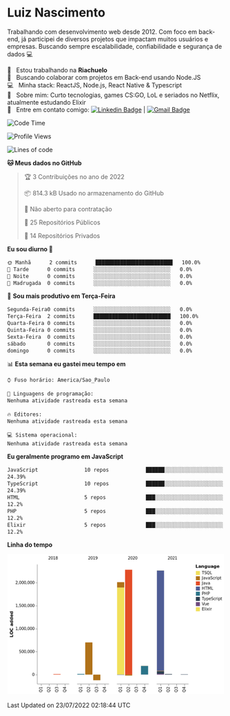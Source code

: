 
# Luiz Nascimento
Trabalhando com desenvolvimento web desde 2012. Com foco em back-end, já participei de diversos projetos que impactam muitos usuários e empresas. Buscando sempre escalabilidade, confiabilidade e segurança de dados :computer:

 :rocket:  &nbsp; Estou trabalhando na **Riachuelo**
 <br/> :purple_heart: &nbsp; Buscando colaborar com projetos em Back-end usando Node.JS
 <br/> :computer: &nbsp; Minha stack: ReactJS, Node.js, React Native & Typescript
 <br/> 💬  &nbsp; Sobre mim: Curto tecnologias, games CS:GO, LoL e seriados no Netflix, atualmente estudando Elixir
 <br/> :email: &nbsp; Entre em contato comigo: [![Linkedin Badge](https://img.shields.io/badge/-LuizNascimento-blue?style=flat-square&logo=Linkedin&logoColor=white&link=https://www.linkedin.com/in/luizhnnh/)](https://www.linkedin.com/in/luizhnnh/) 
| 
[![Gmail Badge](https://img.shields.io/badge/-luizh.nnh@gmail.com-c14438?style=flat-square&logo=Gmail&logoColor=white&link=mailto:luizh.nnh@gmail.com)](mailto:luizh.nnh@gmail.com)

<!--START_SECTION:waka-->
![Code Time](http://img.shields.io/badge/Code%20Time-0%20secs-blue)

![Profile Views](http://img.shields.io/badge/Visualizac%C3%B5es%20do%20perfil-0-blue)

![Lines of code](https://img.shields.io/badge/Desde%20o%20Hello%20World%20eu%20escrevi-7%20Million%20linhas%20de%20c%C3%B3digo-blue)

**🐱 Meus dados no GitHub** 

> 🏆 3 Contribuições no ano de 2022
 > 
> 📦 814.3 kB Usado no armazenamento do GitHub 
 > 
> 🚫 Não aberto para contratação
 > 
> 📜 25 Repositórios Públicos 
 > 
> 🔑 14 Repositórios Privados  
 > 
**Eu sou diurno 🐤** 

```text
🌞 Manhã      2 commits      █████████████████████████   100.0% 
🌆 Tarde      0 commits      ░░░░░░░░░░░░░░░░░░░░░░░░░   0.0% 
🌃 Noite      0 commits      ░░░░░░░░░░░░░░░░░░░░░░░░░   0.0% 
🌙 Madrugada  0 commits      ░░░░░░░░░░░░░░░░░░░░░░░░░   0.0%

```
📅 **Sou mais produtivo em Terça-Feira** 

```text
Segunda-Feira0 commits      ░░░░░░░░░░░░░░░░░░░░░░░░░   0.0% 
Terça-Feira  2 commits      █████████████████████████   100.0% 
Quarta-Feira 0 commits      ░░░░░░░░░░░░░░░░░░░░░░░░░   0.0% 
Quinta-Feira 0 commits      ░░░░░░░░░░░░░░░░░░░░░░░░░   0.0% 
Sexta-Feira  0 commits      ░░░░░░░░░░░░░░░░░░░░░░░░░   0.0% 
sábado       0 commits      ░░░░░░░░░░░░░░░░░░░░░░░░░   0.0% 
domingo      0 commits      ░░░░░░░░░░░░░░░░░░░░░░░░░   0.0%

```


📊 **Esta semana eu gastei meu tempo em** 

```text
⌚︎ Fuso horário: America/Sao_Paulo

💬 Linguagens de programação: 
Nenhuma atividade rastreada esta semana

🔥 Editores: 
Nenhuma atividade rastreada esta semana

💻 Sistema operacional: 
Nenhuma atividade rastreada esta semana

```

**Eu geralmente programo em JavaScript** 

```text
JavaScript               10 repos            ██████░░░░░░░░░░░░░░░░░░░   24.39% 
TypeScript               10 repos            ██████░░░░░░░░░░░░░░░░░░░   24.39% 
HTML                     5 repos             ███░░░░░░░░░░░░░░░░░░░░░░   12.2% 
PHP                      5 repos             ███░░░░░░░░░░░░░░░░░░░░░░   12.2% 
Elixir                   5 repos             ███░░░░░░░░░░░░░░░░░░░░░░   12.2%

```


**Linha do tempo**

![Chart not found](https://raw.githubusercontent.com/nascimentolh/nascimentolh/main/charts/bar_graph.png) 


 Last Updated on 23/07/2022 02:18:44 UTC
<!--END_SECTION:waka-->
